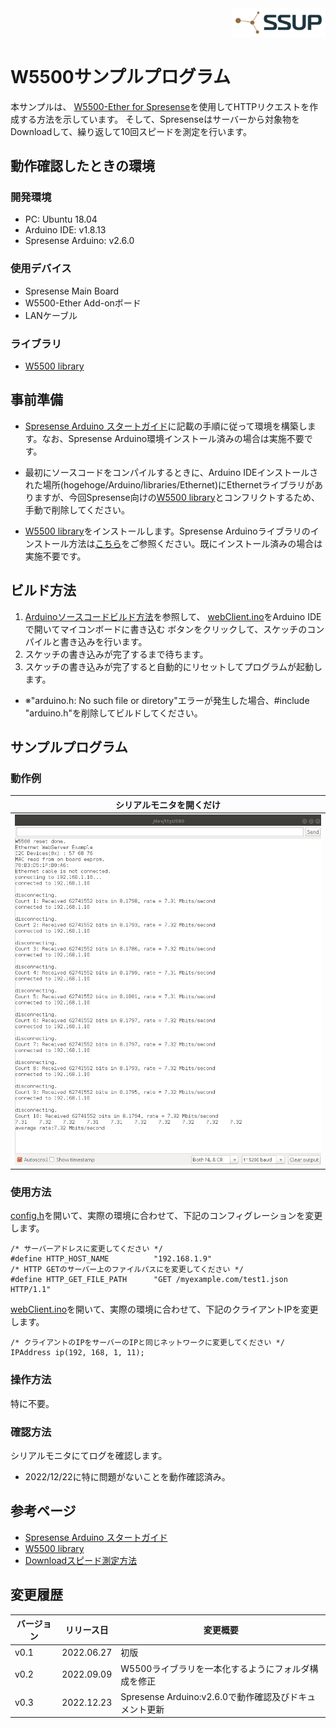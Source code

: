 <div align="right">
<a href="https://developer.sony.com/ja/develop/ssup/"><img src="../../../images/SSUPLOGO2.png" width="150"></a>
</div>

# W5500サンプルプログラム

本サンプルは、 [W5500-Ether for Spresense](https://crane-elec.co.jp/products/oem/vol-20/)を使用してHTTPリクエストを作成する方法を示しています。 そして、Spresenseはサーバーから対象物をDownloadして、繰り返して10回スピードを測定を行います。

## 動作確認したときの環境

### 開発環境
- PC: Ubuntu 18.04
- Arduino IDE: v1.8.13
- Spresense Arduino: v2.6.0

### 使用デバイス
- Spresense Main Board
- W5500-Ether Add-onボード
- LANケーブル

### ライブラリ
- [W5500 library](https://crane-elec.co.jp/wp/wp-content/uploads/2022/03/Ethernet-spi5.zip)

## 事前準備
- [Spresense Arduino スタートガイド](https://developer.sony.com/develop/spresense/docs/arduino_set_up_ja.html)に記載の手順に従って環境を構築します。なお、Spresense Arduino環境インストール済みの場合は実施不要です。

- 最初にソースコードをコンパイルするときに、Arduino IDEインストールされた場所(hogehoge/Arduino/libraries/Ethernet)にEthernetライブラリがありますが、今回Spresense向けの[W5500 library](https://crane-elec.co.jp/wp/wp-content/uploads/2022/03/Ethernet-spi5.zip)とコンフリクトするため、手動で削除してください。
- [W5500 library](https://crane-elec.co.jp/wp/wp-content/uploads/2022/03/Ethernet-spi5.zip)をインストールします。Spresense Arduinoライブラリのインストール方法は[こちら](https://github.com/SonySemiconductorSolutions/ssup-spresense-internal/blob/main/FAQ.md#arduino%E3%83%A9%E3%82%A4%E3%83%96%E3%83%A9%E3%83%AA%E3%82%92%E3%82%A4%E3%83%B3%E3%82%B9%E3%83%88%E3%83%BC%E3%83%AB%E3%81%99%E3%82%8B%E6%96%B9%E6%B3%95)をご参照ください。既にインストール済みの場合は実施不要です。

## ビルド方法
1. [Arduinoソースコードビルド方法](https://developer.sony.com/develop/spresense/docs/arduino_set_up_ja.html#_led_%E3%81%AE%E3%82%B9%E3%82%B1%E3%83%83%E3%83%81%E3%82%92%E5%8B%95%E3%81%8B%E3%81%97%E3%81%A6%E3%81%BF%E3%82%8B)を参照して、
[webClient.ino](./webClient.ino)をArduino IDEで開いてマイコンボードに書き込む ボタンをクリックして、スケッチのコンパイルと書き込みを行います。
2. スケッチの書き込みが完了するまで待ちます。
3. スケッチの書き込みが完了すると自動的にリセットしてプログラムが起動します。
  - ※"arduino.h: No such file or diretory"エラーが発生した場合、#include "arduino.h"を削除してビルドしてください。
  
## サンプルプログラム
### 動作例
|シリアルモニタを開くだけ|
|----|
|![シリアルモニタを開く](images/シリアルモニタを開く.png)|

### 使用方法
[config.h](./config.h)を開いて、実際の環境に合わせて、下記のコンフィグレーションを変更します。
```
/* サーバーアドレスに変更してください */
#define HTTP_HOST_NAME          "192.168.1.9"
/* HTTP GETのサーバー上のファイルパスにを変更してください */
#define HTTP_GET_FILE_PATH      "GET /myexample.com/test1.json HTTP/1.1"
```
[webClient.ino](./webClient.ino)を開いて、実際の環境に合わせて、下記のクライアントIPを変更します。
```
/* クライアントのIPをサーバーのIPと同じネットワークに変更してください */
IPAddress ip(192, 168, 1, 11);
```

### 操作方法
特に不要。

### 確認方法
シリアルモニタにてログを確認します。
- 2022/12/22に特に問題がないことを動作確認済み。

## 参考ページ
- [Spresense Arduino スタートガイド](https://developer.sony.com/develop/spresense/docs/arduino_set_up_ja.html)
- [W5500 library](https://crane-elec.co.jp/wp/wp-content/uploads/2022/03/Ethernet-spi5.zip)
- [Downloadスピード測定方法](https://docs.arduino.cc/tutorials/Ethernet-shield-rev2/web-client)

## 変更履歴
|バージョン|リリース日|変更概要|
|----|----|----|
|v0.1|2022.06.27|初版|
|v0.2|2022.09.09|W5500ライブラリを一本化するようにフォルダ構成を修正|
|v0.3|2022.12.23|Spresense Arduino:v2.6.0で動作確認及びドキュメント更新|
